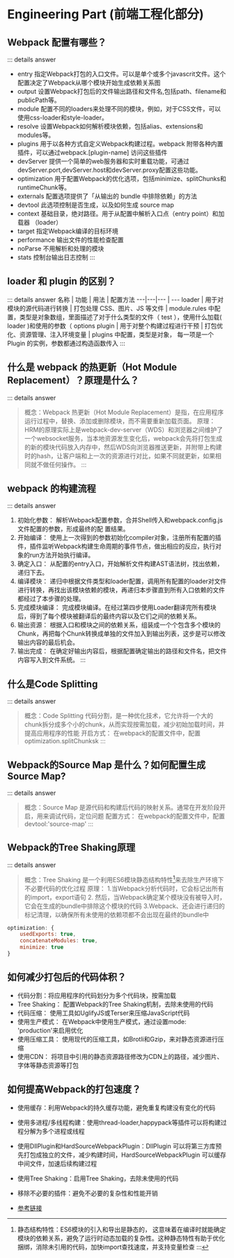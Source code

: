# Engineering Part (前端工程化部分) 
## Webpack 配置有哪些？ <Badge type="tip" text="primary" />
::: details answer
- entry 指定Webpack打包的入口文件。可以是单个或多个javascrit文件。这个配置决定了Webpack从哪个模块开始生成依赖关系图
- output 设置Webpack打包后的文件输出路径和文件名,包括path、filename和publicPath等。
- module 配置不同的loaders来处理不同的模块，例如，对于CSS文件，可以使用css-loader和style-loader。
- resolve 设置Webpack如何解析模块依赖，包括alias、extensions和modules等。
- plugins 用于以各种方式自定义Webpack构建过程。webpack 附带各种内置插件，可以通过webpack.[plugin-name] 访问这些插件
- devServer 提供一个简单的web服务器和实时重载功能，可通过devServer.port,devServer.host和devServer.proxy配置这些功能。
- optimization 用于配置Webpack的优化选项，包括minimize、splitChunks和runtimeChunk等。
- externals  配置选项提供了「从输出的 bundle 中排除依赖」的方法
- devtool 此选项控制是否生成，以及如何生成 source map
- context 基础目录，绝对路径。用于从配置中解析入口点（entry point）和加载器 （loader）
- target 指定Webpack编译的目标环境
- performance 输出文件的性能检查配置
- noParse 不用解析和处理的模块
- stats 控制台输出日志控制
:::
## loader 和 plugin 的区别？ <Badge type="tip" text="primary" />
::: details answer
名称 | 功能 | 用法 | 配置方法
---|---|--- | ---
loader | 用于对模块的源代码进行转换 | 打包处理 CSS、图片、JS 等文件 | module.rules 中配置，类型是对象数组，⾥⾯描述了对于什么类型的⽂件（ test ），使⽤什么加载( loader )和使⽤的参数（ options 
plugin | 用于对整个构建过程进行干预 | 打包优化、资源管理、注入环境变量 | plugins 中配置，类型是对象， 每一项是一个 Plugin 的实例，参数都通过构造函数传入
:::
## 什么是 webpack 的热更新（Hot Module Replacement）？原理是什么？ <Badge type="warning" text="middle" />
::: details answer
>概念：Webpack 热更新（Hot Module Replacement）是指，在应用程序运行过程中，替换、添加或删除模块，而不需要重新加载页面。
>原理：HRM的原理实际上是webpack-dev-server（WDS）和浏览器之间维护了一个websocket服务，当本地资源发生变化后，webpack会先将打包生成的新的模块代码放入内存中，然后WDS向浏览器推送更新，并附带上构建时的hash，让客户端和上一次的资源进行对比，如果不同就更新，如果相同就不做任何操作。
:::
## webpack 的构建流程 <Badge type="warning" text="middle" />
::: details answer
1. 初始化参数： 解析Webpack配置参数，合并Shell传入和webpack.config.js文件配置的参数，形成最终的配 置结果。
2. 开始编译： 使用上一次得到的参数初始化compiler对象，注册所有配置的插件，插件监听Webpack构建生命周期的事件节点，做出相应的反应，执行对象的run方法开始执行编译。
3. 确定入口： 从配置的entry入口，开始解析文件构建AST语法树，找出依赖，递归下去。
4. 编译模块： 递归中根据文件类型和loader配置，调用所有配置的loader对文件进行转换，再找出该模块依赖的模块，再递归本步骤直到所有入口依赖的文件都经过了本步骤的处理。
5. 完成模块编译： 完成模块编译。在经过第四步使用Loader翻译完所有模块后，得到了每个模块被翻译后的最终内容以及它们之间的依赖关系。
6. 输出资源： 根据入口和模块之间的依赖关系，组装成一个个包含多个模块的Chunk，再把每个Chunk转换成单独的文件加入到输出列表，这步是可以修改输出内容的最后机会。
7. 输出完成： 在确定好输出内容后，根据配置确定输出的路径和文件名，把文件内容写入到文件系统。
:::
## 什么是Code Splitting <Badge type="tip" text="primary" />
::: details answer
>概念：Code Splitting 代码分割，是一种优化技术，它允许将一个大的chunk拆分成多个小的chunk，从而实现按需加载，减少初始加载时间，并提高应用程序的性能
>开启方式： 在webpack的配置文件中，配置optimization.splitChunksk
:::

## Webpack的Source Map 是什么？如何配置生成Source Map? <Badge type="tip" text="primary" />
::: details answer
>概念：Source Map 是源代码和构建后代码的映射关系。通常在开发阶段开启，用来调试代码，定位问题
>配置方式： 在webpack的配置文件中，配置devtool:'source-map'
:::

## Webpack的Tree Shaking原理 <Badge type="warning" text="middle" />
::: details answer
>概念：Tree Shaking 是一个利用ES6模块静态结构特性[^1]来去除生产环境下不必要代码的优化过程
>原理： 1.当Webpack分析代码时，它会标记出所有的import，export语句
        2. 然后，当Webpack确定某个模块没有被导入时，它会在生成的bundle中排除这个模块的代码
        3.Webpack、还会进行递归的标记清理，以确保所有未使用的依赖项都不会出现在最终的bundle中  
```js
optimization: {
    usedExports: true,
    concatenateModules: true,
    minimize: true
}
```

[^1]:静态结构特性：ES6模块的引入和导出是静态的， 这意味着在编译时就能确定模块的依赖关系，避免了运行时动态加载的复杂性。这种静态特性有助于优化捆绑，消除未引用的代码，加快import查找速度，并支持变量检查‌
:::

## 如何减少打包后的代码体积？ <Badge type="warning" text="middle" />
- 代码分割：将应用程序的代码划分为多个代码块，按需加载
- Tree Shaking： 配置Webpack的Tree Shaking机制，去除未使用的代码
- 代码压缩： 使用工具如UglifyJS或Terser来压缩JavaScript代码
- 使用生产模式： 在Webpack中使用生产模式，通过设置mode: 'production'来启用优化
- 使用压缩工具： 使用现代的压缩工具，如Brotli和Gzip，来对静态资源进行压缩
- 使用CDN： 将项目中引用的静态资源路径修改为CDN上的路径，减少图片、字体等静态资源等打包

## 如何提高Webpack的打包速度？ <Badge type="warning" text="middle" />
- 使用缓存：利用Webpack的持久缓存功能，避免重复构建没有变化的代码
- 使用多进程/多线程构建：使用thread-loader,happypack等插件可以将构建过程分解为多个进程或线程
- 使用DllPlugin和HardSourceWebpackPlugin：DllPlugin 可以将第三方库预先打包成独立的文件，减少构建时间，HardSourceWebpackPlugin 可以缓存中间文件，加速后续构建过程
- 使用Tree Shaking：启用Tree Shaking，去除未使用的代码
- 移除不必要的插件：避免不必要的复杂性和性能开销


- [参考链接](https://juejin.cn/post/7350535815132659749?searchId=20240828104154DF81436634F7543C129B)
